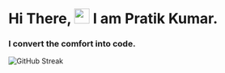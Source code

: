 # Hi There, <img src="https://i.imgur.com/GNz3qCl.gif" width="30px"> I am Pratik Kumar.
### I convert the comfort into code.

![GitHub Streak](https://nirzak-streak-stats.vercel.app/?user=Pratik-Kumar-621)
